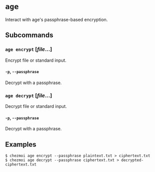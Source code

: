 # `age`

Interact with age's passphrase-based encryption.

## Subcommands

### `age encrypt` [*file*...]

Encrypt file or standard input.

#### `-p`, `--passphrase`

Decrypt with a passphrase.

### `age decrypt` [*file*...]

Decrypt file or standard input.

#### `-p`, `--passphrase`

Decrypt with a passphrase.

## Examples

```console
$ chezmoi age encrypt --passphrase plaintext.txt > ciphertext.txt
$ chezmoi age decrypt --passphrase ciphertext.txt > decrypted-ciphertext.txt
```
